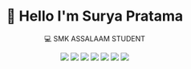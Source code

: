 <h1 align="center">👋 Hello I'm Surya Pratama</h1>
<p align="center">💻 SMK ASSALAAM STUDENT</p>
<p align="center">
<p align="center">
  <img src="https://img.shields.io/badge/HTML-orange?logo=html5&logoColor=white" />
  <img src="https://img.shields.io/badge/CSS-blue?logo=css3&logoColor=white" />
  <img src="https://img.shields.io/badge/PHP-purple?logo=php&logoColor=white" />
  <img src="https://img.shields.io/badge/Laravel-red?logo=laravel&logoColor=white" />
  <img src="https://img.shields.io/badge/MySQL-blue?logo=mysql&logoColor=white" />
  <img src="https://img.shields.io/badge/Nodejs=nodejs&logoColor=white" />
  <img src="https://img.shields.io/badge/Video%20Editing-grey?logo=adobe-premiere-pro&logoColor=white" />
</p>

